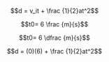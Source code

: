 $$d = v_it + \frac {1}{2}at^2$$

$$t0= 6 \frac {m}{s}$$

$$t0= 6 \dfrac {m}{s}$$


$$d = (0)(6) + \frac {1}{2}at^2$$
